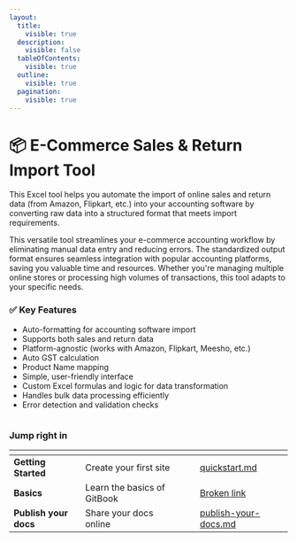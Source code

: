```yaml
---
layout:
  title:
    visible: true
  description:
    visible: false
  tableOfContents:
    visible: true
  outline:
    visible: true
  pagination:
    visible: true
---
```


# 📦 E-Commerce Sales & Return Import Tool

This Excel tool helps you automate the import of online sales and return data (from Amazon, Flipkart, etc.) into your accounting software by converting raw data into a structured format that meets import requirements.

This versatile tool streamlines your e-commerce accounting workflow by eliminating manual data entry and reducing errors. The standardized output format ensures seamless integration with popular accounting platforms, saving you valuable time and resources. Whether you're managing multiple online stores or processing high volumes of transactions, this tool adapts to your specific needs.

### ✅ Key Features

* Auto-formatting for accounting software import
* Supports both sales and return data
* Platform-agnostic (works with Amazon, Flipkart, Meesho, etc.)
* Auto GST calculation
* Product Name mapping
* Simple, user-friendly interface
* Custom Excel formulas and logic for data transformation
* Handles bulk data processing efficiently
* Error detection and validation checks

```
```

### Jump right in

<table data-view="cards"><thead><tr><th></th><th></th><th data-hidden data-card-cover data-type="files"></th><th data-hidden></th><th data-hidden data-card-target data-type="content-ref"></th></tr></thead><tbody><tr><td><strong>Getting Started</strong></td><td>Create your first site</td><td></td><td></td><td><a href="getting-started/quickstart.md">quickstart.md</a></td></tr><tr><td><strong>Basics</strong></td><td>Learn the basics of GitBook</td><td></td><td></td><td><a href="broken-reference">Broken link</a></td></tr><tr><td><strong>Publish your docs</strong></td><td>Share your docs online</td><td></td><td></td><td><a href="getting-started/publish-your-docs.md">publish-your-docs.md</a></td></tr></tbody></table>
